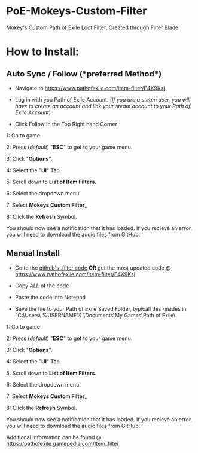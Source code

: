 # PoE-Mokeys-Custom-Filter
Mokey's Custom Path of Exile Loot Filter, Created through Filter Blade.


<h1>How to Install:</h1>

<h2>Auto Sync / Follow  (*preferred Method*) </h2>

* Navigate to https://www.pathofexile.com/item-filter/E4X9Ksj

* Log in with you Path of Exile Account. (*If you are a steam user, you will have to create an account and link your steam account to your Path of Exile Account*)

* Click Follow in the Top Right hand Corner

1: Go to game

2: Press (*default*) "**ESC**" to get to your game menu.

3: Click "**Options**".

4: Select the "**UI**" Tab.

5: Scroll down to **List of Item Filters**. 

6: Select the dropdown menu.

7: Select **Mokeys Custom Filter**,\, 

8: Click the **Refresh** Symbol.

You should now see a notification that it has loaded. If you recieve an error, you will need to download the audio files from GitHub.

<h2>Manual Install</h2>

* Go to the [github's .filter code](https://github.com/MokeyII/PoE-Mokeys-Custom-Filter/blob/master/MokeysCustomFilter.filter) **OR** get the most updated code @ https://www.pathofexile.com/item-filter/E4X9Ksj

* Copy _ALL_ of the code

* Paste the code into Notepad

* Save the file to your Path of Exile Saved Folder, typicall this resides in "C:\Users\ %USERNAME% \Documents\My Games\Path of Exile\

1: Go to game

2: Press (*default*) "**ESC**" to get to your game menu.

3: Click "**Options**".

4: Select the "**UI**" Tab.

5: Scroll down to **List of Item Filters**. 

6: Select the dropdown menu.

7: Select **Mokeys Custom Filter**,\, 

8: Click the **Refresh** Symbol.

You should now see a notification that it has loaded. If you recieve an error, you will need to download the audio files from GitHub.

Additional Information can be found @ https://pathofexile.gamepedia.com/Item_filter

